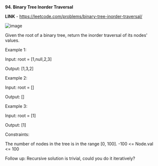 **94. Binary Tree Inorder Traversal**

**LINK** - https://leetcode.com/problems/binary-tree-inorder-traversal/

![image](https://user-images.githubusercontent.com/92528845/189031874-7a9c9bb5-d164-47b6-aeaf-d1db54035b79.png)


Given the root of a binary tree, return the inorder traversal of its nodes' values.

 
Example 1:


Input: root = [1,null,2,3]

Output: [1,3,2]


Example 2:

Input: root = []

Output: []


Example 3:

Input: root = [1]

Output: [1]
 

Constraints:

The number of nodes in the tree is in the range [0, 100].
-100 <= Node.val <= 100
 

Follow up: Recursive solution is trivial, could you do it iteratively?
